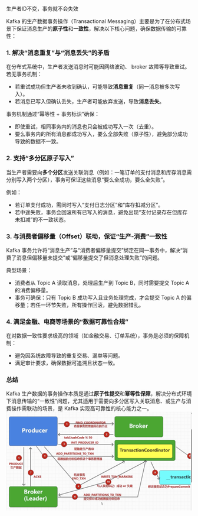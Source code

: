 生产者ID不变，事务就不会失效

Kafka 的生产数据事务操作（Transactional Messaging）主要是为了在分布式场景下保证消息生产的**原子性**和**一致性**，解决以下核心问题，确保数据传输的可靠性：


### 1. **解决“消息重复”与“消息丢失”的矛盾**
在分布式系统中，生产者发送消息时可能因网络波动、 broker 故障等导致重试。若无事务机制：
- 若重试成功但生产者未收到确认，可能导致**消息重复**（同一消息被多次写入）。
- 若消息已写入但确认丢失，生产者可能放弃发送，导致**消息丢失**。

事务机制通过“幂等性 + 事务标识”确保：  
- 即使重试，相同事务内的消息也只会被成功写入一次（去重）。  
- 要么事务内的所有消息都成功写入，要么全部失败（原子性），避免部分成功导致的数据不一致。


### 2. **支持“多分区原子写入”**
当生产者需要向**多个分区**发送关联消息（例如：一笔订单的支付消息和库存消息需分别写入两个分区），事务可保证这些消息“要么全成功，要么全失败”。  

例如：  
- 若订单支付成功，需同时写入“支付日志分区”和“库存扣减分区”。  
- 若中途失败，事务会回滚所有已写入的消息，避免出现“支付记录存在但库存未扣减”的不一致状态。


### 3. **与消费者偏移量（Offset）联动，保证“生产-消费”一致性**
Kafka 事务允许将“消息生产”与“消费者偏移量提交”绑定在同一事务中，解决“消费了消息但偏移量未提交”或“偏移量提交了但消息处理失败”的问题。  

典型场景：  
- 消费者从 Topic A 读取消息，处理后生产到 Topic B，同时需要提交 Topic A 的消费偏移量。  
- 事务可确保：只有 Topic B 成功写入且业务处理完成，才会提交 Topic A 的偏移量；若任一环节失败，所有操作回滚，避免数据错乱。


### 4. **满足金融、电商等场景的“数据可靠性合规”**
在对数据一致性要求极高的领域（如金融交易、订单系统），事务是必须的保障机制：  
- 避免因系统故障导致的重复交易、漏单等问题。  
- 满足审计要求，确保数据可追溯且状态一致。


### 总结
Kafka 生产数据的事务操作本质是通过**原子性提交**和**幂等性保障**，解决分布式环境下消息传输的“一致性”问题，尤其适用于需要向多分区写入关联消息、或生产与消费操作需联动的场景，是 Kafka 实现高可靠性的核心能力之一。
![architect](images/32-kafka.png)